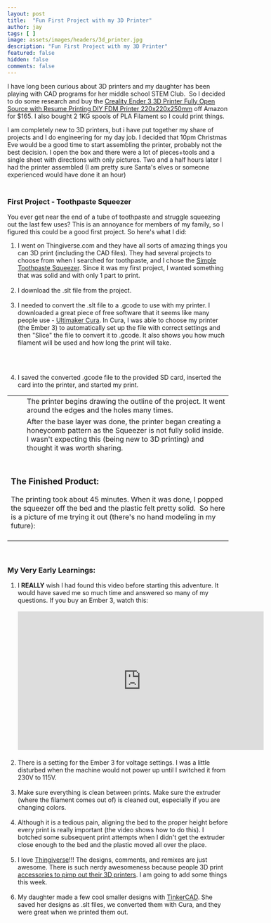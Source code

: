 ```yaml
---
layout: post
title:  "Fun First Project with my 3D Printer"
author: jay
tags: [ ] 
image: assets/images/headers/3d_printer.jpg
description: "Fun First Project with my 3D Printer"
featured: false
hidden: false
comments: false
---
```


<p>I have long been curious about 3D printers and my daughter has been playing with CAD programs for her middle school STEM Club.&nbsp; So I decided to do some research and buy the <a href="https://www.amazon.com/gp/product/B07D18L9K6/ref=as_li_tl?ie=UTF8&amp;camp=1789&amp;creative=9325&amp;creativeASIN=B07D18L9K6&amp;linkCode=as2&amp;tag=hipstir-20&amp;linkId=e0567b354d0dc701ea13d6a8607c88d5" target="_blank">Creality Ender 3 3D Printer Fully Open Source with Resume Printing DIY FDM Printer 220x220x250mm</a> off Amazon for $165. I also bought 2 1KG spools of PLA Filament so I could print things.</p>
<p>I am completely new to 3D printers, but i have put together my share of projects and I do engineering for my day job. I decided that 10pm Christmas Eve would be a good time to start assembling the printer, probably not the best decision. I open the box and there were a lot of pieces+tools and a single sheet with directions with only pictures. Two and a half hours later I had the printer assembled (I am pretty sure Santa's elves or someone experienced would have done it an hour)</p>

<h3><br />First Project - Toothpaste Squeezer</h3>
<p>You ever get near the end of a tube of toothpaste and struggle squeezing out the last few uses? This is an annoyance for members of my family, so I figured this could be a good first project. So here's what I did:</p>
<ol>
<li>I went on Thingiverse.com and they have all sorts of amazing things you can 3D print (including the CAD files). They had several projects to choose from when I searched for toothpaste, and I chose the <a href="https://www.thingiverse.com/thing:867811" target="_blank">Simple Toothpaste Squeezer</a>. Since it was my first project, I wanted something that was solid and with only 1 part to print.<br /><br /></li>
<li>I download the .slt file from the project.<br /><br /></li>
<li>I needed to convert the .slt file to a .gcode to use with my printer. I downloaded a great piece of free software that it seems like many people use - <a href="https://ultimaker.com/software/ultimaker-cura" target="_blank">Ultimaker Cura</a>. In Cura, I was able to choose my printer (the Ember 3) to automatically set up the file with correct settings and then "Slice" the file to convert it to .gcode. It also shows you how much filament will be used and how long the print will take.<br /><br />

<img src="{{ site.baseurl }}/assets/images/3d_printer_1.png" alt="" /><br><br></li>
<li>I saved the converted .gcode file to the provided SD card, inserted the card into the printer, and started my print.</li>
</ol>
<table cellspacing="5" cellspacinging="3" cellpadding="0">
<tbody>
<tr>
<td><img src="{{ site.baseurl }}/assets/images/3d_printer_2.jpg" alt="" /></td>
<td>&nbsp;</td>
<td valign="top">The printer begins drawing the outline of the project. It went around the edges and the holes many times.</td>
</tr>
<tr>
<td><img src="{{ site.baseurl }}/assets/images/3d_printer_3.jpg" alt="" /></td>
<td>&nbsp;</td>
<td valign="top">After the base layer was done, the printer began creating a honeycomb pattern as the Squeezer is not fully solid inside. I wasn't expecting this (being new to 3D printing) and thought it was worth sharing.</td>
</tr>
<tr>
<td colspan="3">
<h3><br />The Finished Product:</h3>
The printing took about 45 minutes. When it was done, I popped the squeezer off the bed and the plastic felt pretty solid.&nbsp; So here is a picture of me trying it out (there's no hand modeling in my future):<br /><br /> <img src="{{ site.baseurl }}/assets/images/3d_printer_4.jpg" alt="" /></td>
</tr>
</tbody>
</table>
<p>&nbsp;</p>
<h3>My Very Early Learnings:</h3>
<ol>
<li>I <strong>REALLY</strong> wish I had found this video before starting this adventure. It would have saved me so much time and answered so many of my questions. If you buy an Ember 3, watch this:<br /><br /><iframe src="https://www.youtube.com/embed/dQ0q9zLygTY" frameborder="0" width="560" height="315"></iframe><br /><br /></li>
<li>There is a setting for the Ember 3 for voltage settings. I was a little disturbed when the machine would not power up until I switched it from 230V to 115V.<br /><br /></li>
<li>Make sure everything is clean between prints. Make sure the extruder (where the filament comes out of)&nbsp;is cleaned out, especially if you are changing colors.&nbsp;<br /><br /></li>
<li>Although it is a tedious pain, aligning the bed to the proper height before every print is really important (the video shows how to do this). I botched some subsequent print attempts when I didn't get the extruder close enough to the bed and the plastic moved all over the place.<br /><br /></li>
<li>I love <a href="https://www.thingiverse.com/" target="_blank">Thingiverse</a>!!! The designs, comments, and remixes are just awesome. There is such nerdy awesomeness because people 3D print <a href="https://www.thingiverse.com/search?type=things&amp;q=&amp;sort=popular&amp;posted_after=now-30d&amp;category_id=127&amp;page=1" target="_blank">accessories to pimp out their 3D printers</a>. I am going to add some things this week.<br /><br /></li>
<li>My daughter made a few cool smaller designs with <a href="https://www.tinkercad.com/" target="_blank">TinkerCAD</a>.&nbsp;She saved her designs as .slt files, we converted them with Cura, and they were great when we printed them out.</li>
</ol>